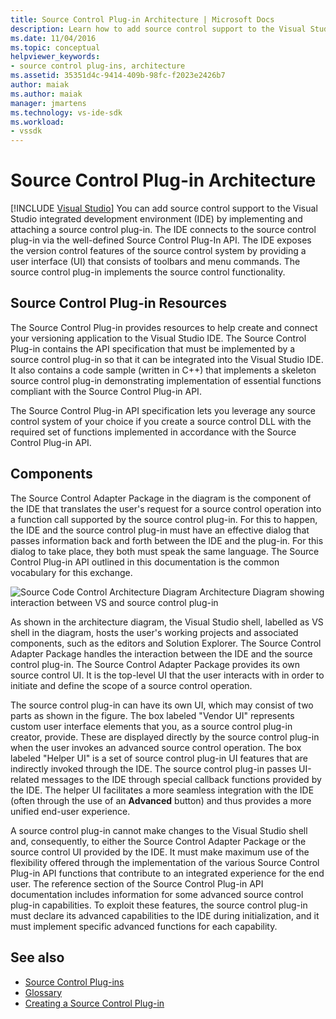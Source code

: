 ```yaml
---
title: Source Control Plug-in Architecture | Microsoft Docs
description: Learn how to add source control support to the Visual Studio IDE by implementing and attaching a source control plug-in.
ms.date: 11/04/2016
ms.topic: conceptual
helpviewer_keywords:
- source control plug-ins, architecture
ms.assetid: 35351d4c-9414-409b-98fc-f2023e2426b7
author: maiak
ms.author: maiak
manager: jmartens
ms.technology: vs-ide-sdk
ms.workload:
- vssdk
---
```

# Source Control Plug-in Architecture

 [!INCLUDE [Visual Studio](~/includes/applies-to-version/vs-windows-only.md)]
You can add source control support to the Visual Studio integrated development environment (IDE) by implementing and attaching a source control plug-in. The IDE connects to the source control plug-in via the well-defined Source Control Plug-In API. The IDE exposes the version control features of the source control system by providing a user interface (UI) that consists of toolbars and menu commands. The source control plug-in implements the source control functionality.

## Source Control Plug-in Resources
 The Source Control Plug-in provides resources to help create and connect your versioning application to the Visual Studio IDE. The Source Control Plug-in contains the API specification that must be implemented by a source control plug-in so that it can be integrated into the Visual Studio IDE. It also contains a code sample (written in C++) that implements a skeleton source control plug-in demonstrating implementation of essential functions compliant with the Source Control Plug-in API.

 The Source Control Plug-in API specification lets you leverage any source control system of your choice if you create a source control DLL with the required set of functions implemented in accordance with the Source Control Plug-in API.

## Components
 The Source Control Adapter Package in the diagram is the component of the IDE that translates the user's request for a source control operation into a function call supported by the source control plug-in. For this to happen, the IDE and the source control plug-in must have an effective dialog that passes information back and forth between the IDE and the plug-in. For this dialog to take place, they both must speak the same language. The Source Control Plug-in API outlined in this documentation is the common vocabulary for this exchange.

 ![Source Code Control Architecture Diagram](../../extensibility/internals/media/vs_sccsdk_plug_in_arch.gif "vs_sccsdk_plug_in_arch")
Architecture Diagram showing interaction between VS and source control plug-in

 As shown in the architecture diagram, the Visual Studio shell, labelled as VS shell in the diagram, hosts the user's working projects and associated components, such as the editors and Solution Explorer. The Source Control Adapter Package handles the interaction between the IDE and the source control plug-in. The Source Control Adapter Package provides its own source control UI. It is the top-level UI that the user interacts with in order to initiate and define the scope of a source control operation.

 The source control plug-in can have its own UI, which may consist of two parts as shown in the figure. The box labeled "Vendor UI" represents custom user interface elements that you, as a source control plug-in creator, provide. These are displayed directly by the source control plug-in when the user invokes an advanced source control operation. The box labeled "Helper UI" is a set of source control plug-in UI features that are indirectly invoked through the IDE. The source control plug-in passes UI-related messages to the IDE through special callback functions provided by the IDE. The helper UI facilitates a more seamless integration with the IDE (often through the use of an **Advanced** button) and thus provides a more unified end-user experience.

 A source control plug-in cannot make changes to the Visual Studio shell and, consequently, to either the Source Control Adapter Package or the source control UI provided by the IDE. It must make maximum use of the flexibility offered through the implementation of the various Source Control Plug-in API functions that contribute to an integrated experience for the end user. The reference section of the Source Control Plug-in API documentation includes information for some advanced source control plug-in capabilities. To exploit these features, the source control plug-in must declare its advanced capabilities to the IDE during initialization, and it must implement specific advanced functions for each capability.

## See also
- [Source Control Plug-ins](../../extensibility/source-control-plug-ins.md)
- [Glossary](../../extensibility/source-control-plug-in-glossary.md)
- [Creating a Source Control Plug-in](../../extensibility/internals/creating-a-source-control-plug-in.md)

